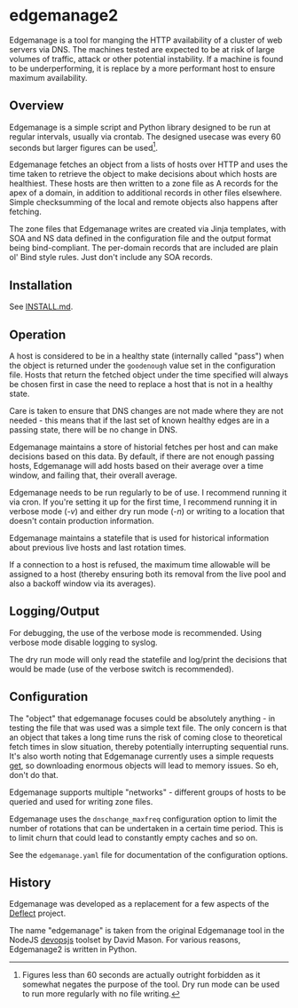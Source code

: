 edgemanage2
========

Edgemanage is a tool for manging the HTTP availability of a cluster of
web servers via DNS. The machines tested are expected to be at risk of
large volumes of traffic, attack or other potential instability. If a
machine is found to be underperforming, it is replace by a more
performant host to ensure maximum availability.

Overview
--------

Edgemanage is a simple script and Python library designed to be run at
regular intervals, usually via crontab. The designed usecase was every
60 seconds but larger figures can be used[^1].

Edgemanage fetches an object from a lists of hosts over HTTP and uses
the time taken to retrieve the object to make decisions about which
hosts are healthiest. These hosts are then written to a zone file as A
records for the apex of a domain, in addition to additional records in
other files elsewhere. Simple checksumming of the local and remote
objects also happens after fetching.

The zone files that Edgemanage writes are created via Jinja templates,
with SOA and NS data defined in the configuration file and the output
format being bind-compliant. The per-domain records that are included
are plain ol' Bind style rules. Just don't include any SOA records.

Installation
--------
See [INSTALL.md](https://github.com/equalitie/edgemanage/blob/master/INSTALL.md).

Operation
--------

A host is considered to be in a healthy state (internally called
"pass") when the object is returned under the `goodenough` value set
in the configuration file. Hosts that return the fetched object under
the time specified will always be chosen first in case the need to
replace a host that is not in a healthy state.

Care is taken to ensure that DNS changes are not made where they are
not needed - this means that if the last set of known healthy edges
are in a passing state, there will be no change in DNS.

Edgemanage maintains a store of historial fetches per host and can
make decisions based on this data. By default, if there are not enough
passing hosts, Edgemanage will add hosts based on their average over a
time window, and failing that, their overall average.

Edgemanage needs to be run regularly to be of use. I recommend running
it via cron. If you're setting it up for the first time, I recommend
running it in verbose mode (*-v*) and either dry run mode (*-n*) or
writing to a location that doesn't contain production information.

Edgemanage maintains a statefile that is used for historical
information about previous live hosts and last rotation times.

If a connection to a host is refused, the maximum time allowable will
be assigned to a host (thereby ensuring both its removal from the live
pool and also a backoff window via its averages).

Logging/Output
--------

For debugging, the use of the verbose mode is recommended. Using
verbose mode disable logging to syslog.

The dry run mode will only read the statefile and log/print the
decisions that would be made (use of the verbose switch is
recommended).

Configuration
--------

The "object" that edgemanage focuses could be absolutely anything - in
testing the file that was used was a simple text file. The only
concern is that an object that takes a long time runs the risk of
coming close to theoretical fetch times in slow situation, thereby
potentially interrupting sequential runs. It's also worth noting that
Edgemanage currently uses a simple requests
[get](http://docs.python-requests.org/en/latest/api/#requests.get), so
downloading enormous objects will lead to memory issues. So eh, don't
do that.

Edgemanage supports multiple "networks" - different groups of hosts to
be queried and used for writing zone files.

Edgemanage uses the `dnschange_maxfreq` configuration option to limit
the number of rotations that can be undertaken in a certain time
period. This is to limit churn that could lead to constantly empty
caches and so on.

See the `edgemanage.yaml` file for documentation of the configuration
options.

History
--------

Edgemanage was developed as a replacement for a few aspects of the
[Deflect](https://deflect.ca) project.

The name "edgemanage" is taken from the original Edgemanage tool in
the NodeJS [devopsjs](https://github.com/equalitie/devopsjs) toolset
by David Mason. For various reasons, Edgemanage2 is written in Python.

[^1]: Figures less than 60 seconds are actually outright forbidden as
it somewhat negates the purpose of the tool. Dry run mode can be used
to run more regularly with no file writing.
